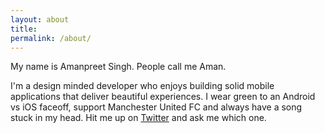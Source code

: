 ```yaml
---
layout: about
title: 
permalink: /about/
---
```

My name is Amanpreet Singh. People call me Aman.

I'm a design minded developer who enjoys building solid mobile applications that deliver beautiful experiences. I wear green to an Android vs iOS faceoff, support Manchester United FC and always have a song stuck in my head. Hit me up on [Twitter](https://twitter.com/multivitaman) and ask me which one.
